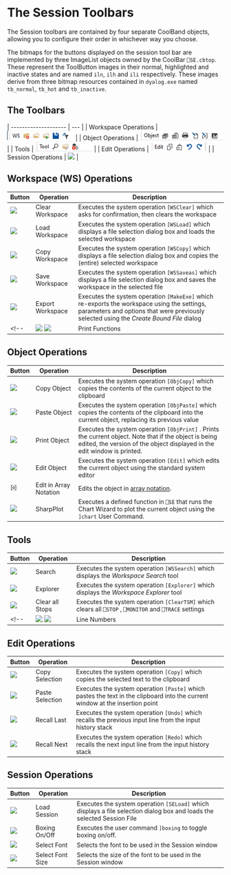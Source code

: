 <h1 class="heading"><span class="name"> The Session Toolbars</span></h1>

The Session toolbars are contained by four separate CoolBand objects, allowing you to configure their order in whichever way you choose. 

The bitmaps for the buttons displayed on the session tool bar are implemented by three ImageList objects owned by the CoolBar `⎕SE.cbtop`. These represent the ToolButton images in their normal, highlighted and inactive states and are named `iln`, `ilh` and `ili` respectively. These images derive from three bitmap resources contained in `dyalog.exe` named `tb_normal`, `tb_hot` and `tb_inactive`.

## The Toolbars

| -------------------- | --- |
| Workspace Operations | ![](img/ws-session-toolbar.png) |
| Object Operations    | ![](img/object-session-toolbar.png) |
| Tools                | ![](img/tool-session-toolbar.png) |
| Edit Operations      | ![](img/edit-session-toolbar.png) |
| Session Operations   | ![](img/session-session-toolbar.png) |


## Workspace (WS) Operations

| Button | Operation  | Description |
|--------|-------| --- |
| ![](img/clear-workspace-icon.png) | Clear Workspace  | Executes the system operation `[WSClear]` which asks for confirmation, then clears the workspace |
| ![](img/load-workspace-icon.png) | Load Workspace   | Executes the system operation `[WSLoad]` which displays a file selection dialog box and loads the selected workspace |
| ![](img/copy-workspace-icon.png) | Copy Workspace   | Executes the system operation `[WSCopy]` which displays a file selection dialog box and copies the (entire) selected workspace |
| ![](img/save-workspace-icon.png) | Save Workspace   | Executes the system operation `[WSSaveas]` which displays a file selection dialog box and saves the workspace in the selected file |
| ![](img/export-workspace-icon.png) | Export Workspace | Executes the system operation `[MakeExe]` which re-exports the workspace using the settings, parameters and options that were previously selected using the *Create Bound File* dialog |
<!-- | ![](img/print-functions-icon.png) ![](img/nlf-disabled/print-workspace-icon.png) | Print Functions  | Executes the system operation `[PrintFnsInNS]` that prints all the functions and operators in the current namespace | -->

## Object Operations

| Button  | Operation  | Description |
| --- | ---  | --- |
| ![](img/copy-object-icon.png) | Copy Object  | Executes the system operation `[ObjCopy]` which copies the contents of the current object to the clipboard |
| ![](img/paste-object-icon.png) | Paste Object | Executes the system operation `[ObjPaste]` which copies the contents of the clipboard into the current object, replacing its previous value |
| ![](img/print-object-icon.png) | Print Object | Executes the system operation `[ObjPrint]` . Prints the current object. Note that if the object is being edited, the version of the object displayed in the edit window is printed. |
| ![](img/edit-object-icon.png) | Edit Object  | Executes the system operation `[Edit]` which edits the current object using the standard system editor |
| ![](img/edit-numbers-icon.png) | Edit in Array Notation | Edits the object in [array notation](../../programming-reference-guide/introduction/arrays/array-notation). |
| ![](img/sharpplot-icon.png) | SharpPlot    | Executes a defined function in `⎕SE` that runs the Chart Wizard to plot the current object using the `]chart` User Command. |


## Tools

| Button  | Operation  | Description |
| --- | ---  | --- |
| ![](img/search-icon.png) | Search | Executes the system operation `[WSSearch]` which displays the *Workspace Search* tool |
| ![](img/explorer-icon.png) | Explorer | Executes the system operation `[Explorer]` which displays the *Workspace Explorer* tool |
| ![](img/clear-all-stops-icon.png) | Clear all Stops | Executes the system operation `[ClearTSM]` which clears all `⎕STOP` , `⎕MONITOR` and `⎕TRACE` settings |
<!-- | ![](img/line-numbers-icon.png) ![](img/nlf-disabled/line-numbers-icon.png) | Line Numbers | Executes the system operation `[LineNumbers]` which toggles the display of line numbers in edit and trace windows on and off | -->

## Edit Operations

| Button  | Operation  | Description |
| --- | ---  | --- |
| ![](img/copy-selection-icon.png) | Copy Selection | Executes the system operation `[Copy]` which copies the selected text to the clipboard |
| ![](img/paste-selection-icon.png) |  Paste Selection | Executes the system operation `[Paste]` which pastes the text in the clipboard into the current window at the insertion point |
| ![](img/recall-last-icon.png) | Recall Last | Executes the system operation `[Undo]` which recalls the previous input line from the input history stack |
| ![](img/recall-next-icon.png) | Recall Next | Executes the system operation `[Redo]` which recalls the next input line from the input history stack |

## Session Operations

| Button  | Operation  | Description |
| --- | ---  | --- |
| ![](img/load-workspace-icon.png) | Load Session | Executes the system operation `[SELoad]` which displays a file selection dialog box and loads the selected Session File |
| ![](img/boxing-icon.png) | Boxing On/Off | Executes the user command `]boxing` to toggle boxing on/off. |
| ![](img/select-font-combo.png) | Select Font | Selects the font to be used in the Session window |
| ![](img/select-fontsize-spinner.png) | Select Font Size | Selects the size of the font to be used in the Session window |
